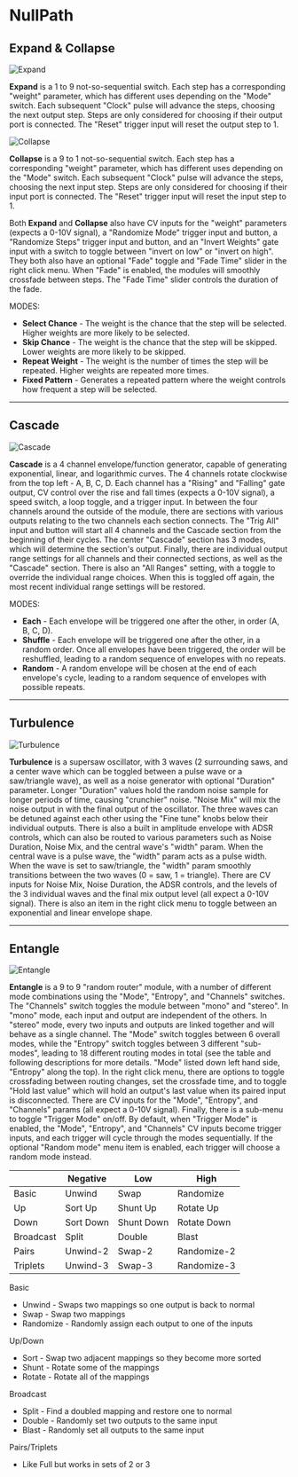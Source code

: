 # NullPath

## Expand & Collapse

![Expand](expand.png)

**Expand** is a 1 to 9 not-so-sequential switch. Each step has a corresponding "weight" parameter, which has different uses depending on the "Mode" switch. Each subsequent "Clock" pulse will advance the steps, choosing the next output step. Steps are only considered for choosing if their output port is connected. The "Reset" trigger input will reset the output step to 1.

![Collapse](collapse.png)

**Collapse** is a 9 to 1 not-so-sequential switch. Each step has a corresponding "weight" parameter, which has different uses depending on the "Mode" switch. Each subsequent "Clock" pulse will advance the steps, choosing the next input step. Steps are only considered for choosing if their input port is connected. The "Reset" trigger input will reset the input step to 1.

Both **Expand** and **Collapse** also have CV inputs for the "weight" parameters (expects a 0-10V signal), a "Randomize Mode" trigger input and button, a "Randomize Steps" trigger input and button, and an "Invert Weights" gate input with a switch to toggle between "invert on low" or "invert on high". They both also have an optional "Fade" toggle and "Fade Time" slider in the right click menu. When "Fade" is enabled, the modules will smoothly crossfade between steps. The "Fade Time" slider controls the duration of the fade.

MODES:

- **Select Chance** - The weight is the chance that the step will be selected. Higher weights are more likely to be selected.
- **Skip Chance** - The weight is the chance that the step will be skipped. Lower weights are more likely to be skipped.
- **Repeat Weight** - The weight is the number of times the step will be repeated. Higher weights are repeated more times.
- **Fixed Pattern** - Generates a repeated pattern where the weight controls how frequent a step will be selected.

---

## Cascade

![Cascade](cascade.png)

**Cascade** is a 4 channel envelope/function generator, capable of generating exponential, linear, and logarithmic curves. The 4 channels rotate clockwise from the top left - A, B, C, D. Each channel has a "Rising" and "Falling" gate output, CV control over the rise and fall times (expects a 0-10V signal), a speed switch, a loop toggle, and a trigger input. In between the four channels around the outside of the module, there are sections with various outputs relating to the two channels each section connects. The "Trig All" input and button will start all 4 channels and the Cascade section from the beginning of their cycles. The center "Cascade" section has 3 modes, which will determine the section's output. Finally, there are individual output range settings for all channels and their connected sections, as well as the "Cascade" section. There is also an "All Ranges" setting, with a toggle to override the individual range choices. When this is toggled off again, the most recent individual range settings will be restored.

MODES:

- **Each** - Each envelope will be triggered one after the other, in order (A, B, C, D).
- **Shuffle** - Each envelope will be triggered one after the other, in a random order. Once all envelopes have been triggered, the order will be reshuffled, leading to a random sequence of envelopes with no repeats.
- **Random** - A random envelope will be chosen at the end of each envelope's cycle, leading to a random sequence of envelopes with possible repeats.

---

## Turbulence

![Turbulence](turbulence.png)

**Turbulence** is a supersaw oscillator, with 3 waves (2 surrounding saws, and a center wave which can be toggled between a pulse wave or a saw/triangle wave), as well as a noise generator with optional "Duration" parameter. Longer "Duration" values hold the random noise sample for longer periods of time, causing "crunchier" noise. "Noise Mix" will mix the noise output in with the final output of the oscillator. The three waves can be detuned against each other using the "Fine tune" knobs below their individual outputs. There is also a built in amplitude envelope with ADSR controls, which can also be routed to various parameters such as Noise Duration, Noise Mix, and the central wave's "width" param. When the central wave is a pulse wave, the "width" param acts as a pulse width. When the wave is set to saw/triangle, the "width" param smoothly transitions between the two waves (0 = saw, 1 = triangle). There are CV inputs for Noise Mix, Noise Duration, the ADSR controls, and the levels of the 3 individual waves and the final mix output level (all expect a 0-10V signal). There is also an item in the right click menu to toggle between an exponential and linear envelope shape.

---

## Entangle

![Entangle](entangle.png)

**Entangle** is a 9 to 9 "random router" module, with a number of different mode combinations using the "Mode", "Entropy", and "Channels" switches. The "Channels" switch toggles the module between "mono" and "stereo". In "mono" mode, each input and output are independent of the others. In "stereo" mode, every two inputs and outputs are linked together and will behave as a single channel. The "Mode" switch toggles between 6 overall modes, while the "Entropy" switch toggles between 3 different "sub-modes", leading to 18 different routing modes in total (see the table and following descriptions for more details. "Mode" listed down left hand side, "Entropy" along the top). In the right click menu, there are options to toggle crossfading between routing changes, set the crossfade time, and to toggle "Hold last value" which will hold an output's last value when its paired input is disconnected. There are CV inputs for the "Mode", "Entropy", and "Channels" params (all expect a 0-10V signal). Finally, there is a sub-menu to toggle "Trigger Mode" on/off. By default, when "Trigger Mode" is enabled, the "Mode", "Entropy", and "Channels" CV inputs become trigger inputs, and each trigger will cycle through the modes sequentially. If the optional "Random mode" menu item is enabled, each trigger will choose a random mode instead.

|           | Negative  | Low        | High        |
|-----------|-----------|------------|-------------|
| Basic     | Unwind    | Swap       | Randomize   |
| Up        | Sort Up   | Shunt Up   | Rotate Up   |
| Down      | Sort Down | Shunt Down | Rotate Down |
| Broadcast | Split     | Double     | Blast       |
| Pairs     | Unwind-2  | Swap-2     | Randomize-2 |
| Triplets  | Unwind-3  | Swap-3     | Randomize-3 |

Basic

- Unwind - Swaps two mappings so one output is back to normal
- Swap - Swap two mappings
- Randomize - Randomly assign each output to one of the inputs

Up/Down

- Sort - Swap two adjacent mappings so they become more sorted
- Shunt - Rotate some of the mappings
- Rotate - Rotate all of the mappings

Broadcast

- Split - Find a doubled mapping and restore one to normal
- Double - Randomly set two outputs to the same input
- Blast - Randomly set all outputs to the same input

Pairs/Triplets

- Like Full but works in sets of 2 or 3
